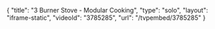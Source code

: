 {
    "title": "3 Burner Stove - Modular Cooking",
    "type": "solo",
    "layout": "iframe-static",
    "videoId": "3785285",
    "url": "\/tvpembed\/3785285"
}